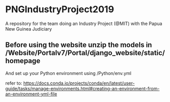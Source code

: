 # PNGIndustryProject2019
A repository for the team doing an Industry Project (@MIT) with the Papua New Guinea Judiciary

## Before using the website unzip the models in /Website/Portalv7/Portal/django_website/static/homepage

And set up your Python environment using /Python/env.yml

refer to: https://docs.conda.io/projects/conda/en/latest/user-guide/tasks/manage-environments.html#creating-an-environment-from-an-environment-yml-file
